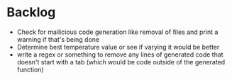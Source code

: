 # Backlog

- Check for mailicious code generation like removal of files and print a warning if that's being done
- Determine best temperature value or see if varying it would be better
- write a regex or something to remove any lines of generated code that doesn't start with a tab (which would be code outside of the generated function)